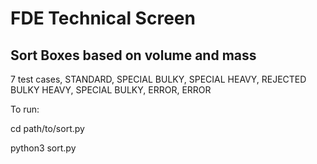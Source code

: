# FDE Technical Screen

## Sort Boxes based on volume and mass

7 test cases, STANDARD, SPECIAL BULKY, SPECIAL HEAVY, REJECTED BULKY HEAVY, SPECIAL BULKY, ERROR, ERROR


To run:

cd path/to/sort.py


python3 sort.py
